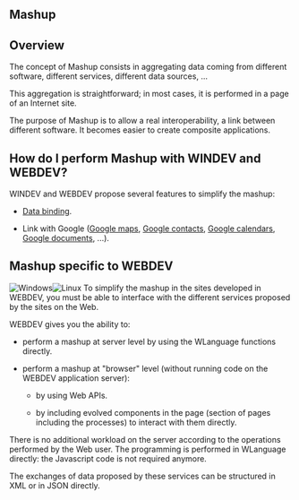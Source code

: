 
## Mashup
			



<a name="NOTE1"></a>
<a name="NOTE1_1"></a>


## Overview
<a name="overview_ELTTEXTE000109"></a>
The concept of Mashup consists in aggregating data coming from different software, different services, different data sources, ...

This aggregation is straightforward; in most cases, it is performed in a page of an Internet site.

The purpose of Mashup is to allow a real interoperability, a link between different software. It becomes easier to create composite applications.

<a name="NOTE2"></a>
<a name="NOTE2_1"></a>


## How do I perform Mashup with WINDEV and WEBDEV?
<a name="how_perform_mashup_with_windev_and_webdev_ELTTEXTE000133"></a>
WINDEV and WEBDEV propose several features to simplify the mashup:

- [Data binding](../Editeurs/2022051.md). 

- Link with Google ([Google maps](../WDLang5/1000017563.md), [Google contacts](../WDLang5/1000017560.md), [Google calendars](../WDLang5/1000017561.md), [Google documents](../WDLang5/1000017562.md), ...). 




<a name="NOTE3"></a>
<a name="NOTE3_1"></a>


## Mashup specific to WEBDEV
<a name="mashup_specific_webdev_ELTTEXTE000157"></a>
![Windows](https://doc.pcsoft.fr/ext/images/us/WINDOWS.png)![Linux](https://doc.pcsoft.fr/ext/images/us/LX.png) To simplify the mashup in the sites developed in WEBDEV, you must be able to interface with the different services proposed by the sites on the Web.

WEBDEV gives you the ability to:

- perform a mashup at server level by using the WLanguage functions directly.

- perform a mashup at "browser" level (without running code on the WEBDEV application server):

	- by using Web APIs.

	- by including evolved components in the page (section of pages including the processes) to interact with them directly.







There is no additional workload on the server according to the operations performed by the Web user. The programming is performed in WLanguage directly: the Javascript code is not required anymore.

The exchanges of data proposed by these services can be structured in XML or in JSON directly.



